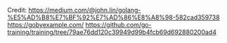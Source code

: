 Credit:
https://medium.com/@john.lin/golang-%E5%AD%B8%E7%BF%92%E7%AD%86%E8%A8%98-582cad359738
https://gobyexample.com/
https://github.com/go-training/training/tree/79ae76dd120c39949d99b4fcb69d692880200ad4